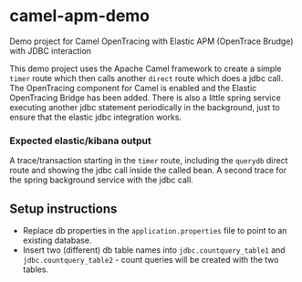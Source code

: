 # camel-apm-demo
Demo project for Camel OpenTracing with Elastic APM (OpenTrace Brudge) with JDBC interaction

This demo project uses the Apache Camel framework to create a simple `timer` route which then calls another `direct` route which does a jdbc call.
The OpenTracing component for Camel is enabled and the Elastic OpenTracing Bridge has been added.
There is also a little spring service executing another jdbc statement periodically in the background, just to ensure that the elastic jdbc integration works.

### Expected elastic/kibana output
A trace/transaction starting in the `timer` route, including the `querydb` direct route and showing the jdbc call inside the called bean.
A second trace for the spring background service with the jdbc call.

## Setup instructions
* Replace db properties in the `application.properties` file to point to an existing database.
* Insert two (different) db table names into `jdbc.countquery_table1` and `jdbc.countquery_table2` - count queries will be created with the two tables.
